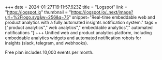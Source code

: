 +++
date = 2024-01-27T19:11:57.923Z
title = "Logspot"
link = "https://logspot.io"
thumbnail = "https://logspot.io/_next/image?url=%2Flogo.svg&w=256&q=75"
snippet="Real-time embeddable web and product analytics with a fully automated insights notification system."
tags = ["product analytics"," web analytics"," embeddable analytics"," automated notifications "]
+++
Unified web and product analytics platform, including embeddable analytics widgets and automated notification robots for insights (slack, telegram, and webhooks).

Free plan includes 10,000 events per month.

